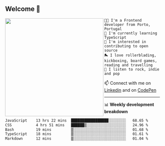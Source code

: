 ## Welcome 👋

<img align="left" src="https://github.com/saraiovieira/saraiovieira/assets/74243584/32f0e061-fcbb-45fe-8361-571943f17664" width="320"/>

```
👩‍💻 I'm a Frontend developer from Porto, Portugal
🌱 I'm currently learning TypeScript
🚩 I'm interested in contributing to open source
🛼 I love rollerblading, kickboxing, board games, reading and travelling
🎵 I listen to rock, indie and pop
```
📫 Connect with me on [Linkedin](https://www.linkedin.com/in/sara-vieira-frontend-developer/) and on [CodePen](https://codepen.io/saraiovieira)

-------

📊 **Weekly development breakdown**

<!--START_SECTION:waka-->

```txt
JavaScript    13 hrs 22 mins  █████████████████░░░░░░░░   68.65 %
CSS           4 hrs 51 mins   ██████▒░░░░░░░░░░░░░░░░░░   24.96 %
Bash          19 mins         ▒░░░░░░░░░░░░░░░░░░░░░░░░   01.68 %
TypeScript    18 mins         ▒░░░░░░░░░░░░░░░░░░░░░░░░   01.61 %
Markdown      12 mins         ▒░░░░░░░░░░░░░░░░░░░░░░░░   01.04 %
```

<!--END_SECTION:waka-->
